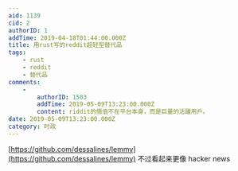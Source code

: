 ```yaml
---
aid: 1139
cid: 2
authorID: 1
addTime: 2019-04-18T01:44:00.000Z
title: 用rust写的reddit超轻型替代品
tags:
    - rust
    - reddit
    - 替代品
comments:
    -
        authorID: 1503
        addTime: 2019-05-09T13:23:00.000Z
        content: riddit的價值不在平台本身，而是巨量的活躍用戶。
date: 2019-05-09T13:23:00.000Z
category: 时政
---
```


[https://github.com/dessalines/lemmy](https://github.com/dessalines/lemmy) 不过看起来更像 hacker news
